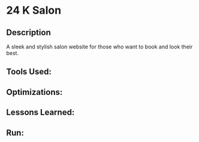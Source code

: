 # 24 K Salon

## Description

A sleek and stylish salon website for those who want to book and look their best.

## Tools Used: 

## Optimizations:

## Lessons Learned:

## Run:

